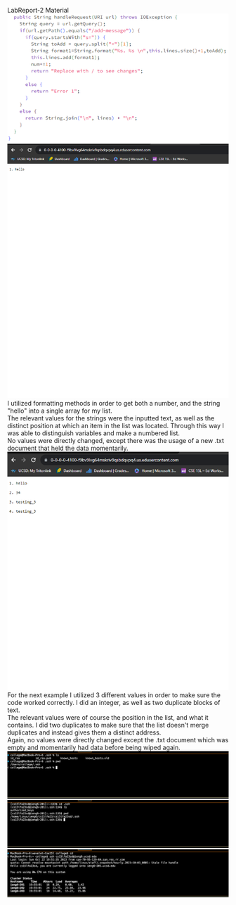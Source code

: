 LabReport-2 Material  
![Image](geag.PNG)  
![Image](Picture1.PNG)  
I utilized formatting methods in order to get both a number, and the string "hello" into a single array for my list.  
The relevant values for the strings were the inputted text, as well as the distinct position at which an item in the list was located. Through this way I was able to distinguish variables and make a numbered list.  
No values were directly changed, except there was the usage of a new .txt document that held the data momentarily.  
![Image](Picture2.PNG)  
For the next example I utilized 3 different values in order to make sure the code worked correctly. I did an integer, as well as two duplicate blocks of text.  
The relevant values were of course the position in the list, and what it contains. I did two duplicates to make sure that the list doesn't merge duplicates and instead gives them a distinct address.  
Again, no values were directly changed except the .txt document which was empty and momentarily had data before being wiped again.  
![Image](privkey.png)  
![Image](authkeys.png)  
![Image](signin.png)  
